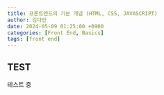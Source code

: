 ```yaml
---
title: 프론트엔드의 기본 개념 (HTML, CSS, JAVASCRIPT)
author: 김다민
date: 2024-05-09 01:25:00 +0900
categories: [Front End, Basics]
tags: [front end]
---
```


## TEST

테스트 중